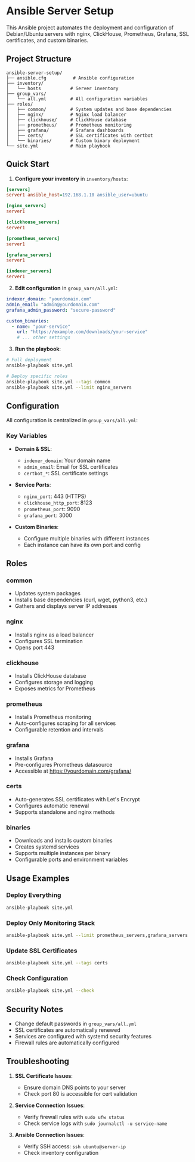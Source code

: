 # Ansible Server Setup

This Ansible project automates the deployment and configuration of Debian/Ubuntu servers with nginx, ClickHouse, Prometheus, Grafana, SSL certificates, and custom binaries.

## Project Structure

```
ansible-server-setup/
├── ansible.cfg          # Ansible configuration
├── inventory/          
│   └── hosts           # Server inventory
├── group_vars/
│   └── all.yml         # All configuration variables
├── roles/
│   ├── common/         # System updates and base dependencies
│   ├── nginx/          # Nginx load balancer
│   ├── clickhouse/     # ClickHouse database
│   ├── prometheus/     # Prometheus monitoring
│   ├── grafana/        # Grafana dashboards
│   ├── certs/          # SSL certificates with certbot
│   └── binaries/       # Custom binary deployment
└── site.yml            # Main playbook
```

## Quick Start

1. **Configure your inventory** in `inventory/hosts`:
```ini
[servers]
server1 ansible_host=192.168.1.10 ansible_user=ubuntu

[nginx_servers]
server1

[clickhouse_servers]
server1

[prometheus_servers]
server1

[grafana_servers]
server1

[indexer_servers]
server1
```

2. **Edit configuration** in `group_vars/all.yml`:
```yaml
indexer_domain: "yourdomain.com"
admin_email: "admin@yourdomain.com"
grafana_admin_password: "secure-password"

custom_binaries:
  - name: "your-service"
    url: "https://example.com/downloads/your-service"
    # ... other settings
```

3. **Run the playbook**:
```bash
# Full deployment
ansible-playbook site.yml

# Deploy specific roles
ansible-playbook site.yml --tags common
ansible-playbook site.yml --limit nginx_servers
```

## Configuration

All configuration is centralized in `group_vars/all.yml`:

### Key Variables

- **Domain & SSL**:
  - `indexer_domain`: Your domain name
  - `admin_email`: Email for SSL certificates
  - `certbot_*`: SSL certificate settings

- **Service Ports**:
  - `nginx_port`: 443 (HTTPS)
  - `clickhouse_http_port`: 8123
  - `prometheus_port`: 9090
  - `grafana_port`: 3000

- **Custom Binaries**:
  - Configure multiple binaries with different instances
  - Each instance can have its own port and config

## Roles

### common
- Updates system packages
- Installs base dependencies (curl, wget, python3, etc.)
- Gathers and displays server IP addresses

### nginx
- Installs nginx as a load balancer
- Configures SSL termination
- Opens port 443

### clickhouse
- Installs ClickHouse database
- Configures storage and logging
- Exposes metrics for Prometheus

### prometheus
- Installs Prometheus monitoring
- Auto-configures scraping for all services
- Configurable retention and intervals

### grafana
- Installs Grafana
- Pre-configures Prometheus datasource
- Accessible at https://yourdomain.com/grafana/

### certs
- Auto-generates SSL certificates with Let's Encrypt
- Configures automatic renewal
- Supports standalone and nginx methods

### binaries
- Downloads and installs custom binaries
- Creates systemd services
- Supports multiple instances per binary
- Configurable ports and environment variables

## Usage Examples

### Deploy Everything
```bash
ansible-playbook site.yml
```

### Deploy Only Monitoring Stack
```bash
ansible-playbook site.yml --limit prometheus_servers,grafana_servers
```

### Update SSL Certificates
```bash
ansible-playbook site.yml --tags certs
```

### Check Configuration
```bash
ansible-playbook site.yml --check
```

## Security Notes

- Change default passwords in `group_vars/all.yml`
- SSL certificates are automatically renewed
- Services are configured with systemd security features
- Firewall rules are automatically configured

## Troubleshooting

1. **SSL Certificate Issues**:
   - Ensure domain DNS points to your server
   - Check port 80 is accessible for cert validation

2. **Service Connection Issues**:
   - Verify firewall rules with `sudo ufw status`
   - Check service logs with `sudo journalctl -u service-name`

3. **Ansible Connection Issues**:
   - Verify SSH access: `ssh ubuntu@server-ip`
   - Check inventory configuration